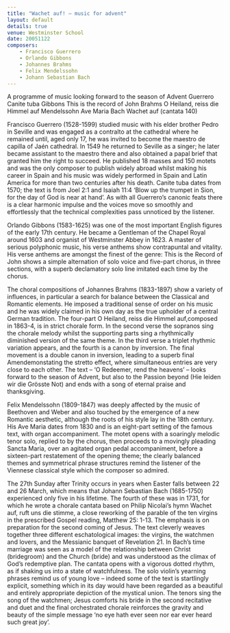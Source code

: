 ```yaml
---
title: "Wachet auf! – music for advent"
layout: default
details: true
venue: Westminster School
date: 20051122
composers:
    - Francisco Guerrero
    - Orlando Gibbons
    - Johannes Brahms
    - Felix Mendelssohn
    - Johann Sebastian Bach
---
```

A programme of music looking forward to the season of Advent
Guerrero Canite tuba
Gibbons This is the record of John
Brahms O Heiland, reiss die Himmel auf
Mendelssohn Ave Maria
Bach Wachet auf (cantata 140)

Francisco Guerrero (1528-1599) studied music with his elder brother Pedro in Seville and was engaged as a contralto at the cathedral where he remained until, aged only 17, he was invited to become the maestro de capilla of Jaén cathedral.  In 1549 he returned to Seville as a singer; he later became assistant to the maestro there and also obtained a papal brief that granted him the right to succeed.  He published 18 masses and 150 motets and was the only composer to publish widely abroad whilst making his career in Spain and his music was widely performed in Spain and Latin America for more than two centuries after his death.  Canite tuba dates from 1570; the text is from Joel 2:1 and Isaiah 11:4 ‘Blow up the trumpet in Sion, for the day of God is near at hand’.  As with all Guerrero’s canonic feats there is a clear harmonic impulse and the voices move so smoothly and effortlessly that the technical complexities pass unnoticed by the listener.

Orlando Gibbons (1583-1625) was one of the most important English figures of the early 17th century.  He became a Gentleman of the Chapel Royal around 1603 and organist of Westminster Abbey in 1623.  A master of serious polyphonic music, his verse anthems show contrapuntal and vitality.  His verse anthems are amongst the finest of the genre: This is the Record of John shows a simple alternation of solo voice and five-part chorus, in three sections, with a superb declamatory solo line imitated each time by the chorus.

The choral compositions of Johannes Brahms (1833-1897) show a variety of influences, in particular a search for balance between the Classical and Romantic elements.  He imposed a traditional sense of order on his music and he was widely claimed in his own day as the true upholder of a central German tradition.  The four-part O Heiland, reiss die Himmel auf,composed in 1863-4, is in strict chorale form.  In the second verse the sopranos sing the chorale melody whilst the supporting parts sing a rhythmically diminished version of the same theme.  In the third verse a triplet rhythmic variation appears, and the fourth is a canon by inversion.  The final movement is a double canon in inversion, leading to a superb final Amendemonstating the stretto effect, where simultaneous entries are very close to each other.  The text – ‘O Redeemer, rend the heavens’ – looks forward to the season of Advent, but also to the Passion beyond (Hie leiden wir die Grösste Not) and ends with a song of eternal praise and thanksgiving.

Felix Mendelssohn (1809-1847) was deeply affected by the music of Beethoven and Weber and also touched by the emergence of a new Romantic aesthetic, although the roots of his style lay in the 18th century.  His Ave Maria dates from 1830 and is an eight-part setting of the famous text, with organ accompaniment.  The motet opens with a soaringly melodic tenor solo, replied to by the chorus, then proceeds to a movingly pleading Sancta Maria, over an agitated organ pedal accompaniment, before a sixteen-part restatement of the opening theme; the clearly balanced themes and symmetrical phrase structures remind the listener of the Viennese classical style which the composer so admired.

The 27th Sunday after Trinity occurs in years when Easter falls between 22 and 26 March, which means that Johann Sebastian Bach (1685-1750) experienced only five in his lifetime.  The fourth of these was in 1731, for which he wrote a chorale cantata based on Philip Nicolai’s hymn Wachet auf, ruft uns die stimme, a close reworking of the parable of the ten virgins in the prescribed Gospel reading, Matthew 25: 1-13.  The emphasis is on preparation for the second coming of Jesus.  The text cleverly weaves together three different eschatological images: the virgins, the watchmen and lovers, and the Messianic banquet of Revelation 21.  In Bach’s time marriage was seen as a model of the relationship between Christ (bridegroom) and the Church (bride) and was understood as the climax of God’s redemptive plan. The cantata opens with a vigorous dotted rhythm, as if shaking us into a state of watchfulness.  The solo violin’s yearning phrases remind us of young love – indeed some of the text is startlingly explicit, something which in its day would have been regarded as a beautiful and entirely appropriate depiction of the mystical union.  The tenors sing the song of the watchmen; Jesus comforts his bride in the second recitative and duet and the final orchestrated chorale reinforces the gravity and beauty of the simple message ‘no eye hath ever seen nor ear ever heard such great joy’.
